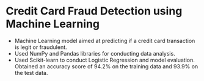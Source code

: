 # Credit Card Fraud Detection using Machine Learning
- Machine Learning model aimed at predicting if a credit card transaction is
legit or fraudulent.
- Used NumPy and Pandas libraries for conducting data analysis.
- Used Scikit-learn to conduct Logistic Regression and model evaluation.
Obtained an accuracy score of 94.2% on the training data and 93.9% on the
test data.

